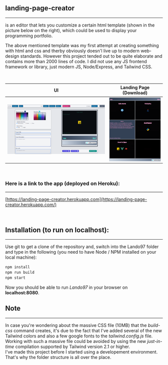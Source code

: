 ## landing-page-creator
---
is an editor that lets you customize a certain html template (shown in the picture below on the right), which could be used to display your programming portfolio. 

The above mentioned template was my first attempt at creating something with html and css and therby obviously doesn'l live up to modern web-design standards. However this project tended out to be quite elaborate and contains more than 2000 lines of code. I did not use any JS frontend framework or library, just modern JS, Node/Express, and Tailwind CSS. 

 <br>


UI                         |Landing Page (Download)
:-------------------------:|:-------------------------:
![](views/icons/lando-ui.png "UI")  |  ![](views/icons/lando-page.png "Landing Page")

<br>

### Here is a link to the app (deployed on Heroku):
---

[https://landing-page-creator.herokuapp.com](https://landing-page-creator.herokuapp.com/)



<br>

## Installation (to run on localhost):
---
Use git to get a clone of the repository and, switch into the Lando97 folder and type in the following (you need to have Node / NPM installed on your local machine):
```bash
npm install
npm run build
npm start
```
Now you should be able to run _Lando97_ in your browser on __localhost:8080__.

## Note
---
In case you're wondering about the massive CSS file (10MB) that the _build-css_ command creates, it's due to the fact that I've added several of the new Tailwind colors and also a few google fonts to the _tailwind.config.js_ file. Working with such a massive file could be avoided by using the new _just-in-time_ compilation supported by Tailwind version 2.1 or higher. 
<br/>
I've made this project before I started using a developement environment. That's why the folder structure is all over the place.  